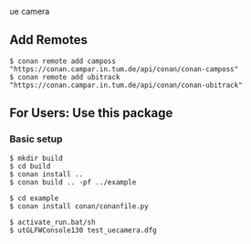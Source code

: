 ue camera

## Add Remotes

    $ conan remote add camposs "https://conan.campar.in.tum.de/api/conan/conan-camposs"
    $ conan remote add ubitrack "https://conan.campar.in.tum.de/api/conan/conan-ubitrack"

## For Users: Use this package

### Basic setup

    $ mkdir build
	$ cd build
	$ conan install ..
	$ conan build .. -pf ../example

	$ cd example
	$ conan install conan/conanfile.py

	$ activate_run.bat/sh
	$ utGLFWConsole130 test_uecamera.dfg

